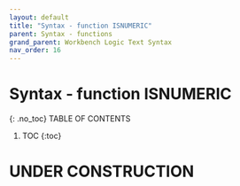 ```yaml
---
layout: default
title: "Syntax - function ISNUMERIC"
parent: Syntax - functions
grand_parent: Workbench Logic Text Syntax
nav_order: 16
---
```

# Syntax - function ISNUMERIC
{: .no_toc}
TABLE OF CONTENTS 
1. TOC
{:toc}  
 
# UNDER CONSTRUCTION
